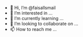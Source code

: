 - 👋 Hi, I’m @faisallsmail
- 👀 I’m interested in ...
- 🌱 I’m currently learning ...
- 💞️ I’m looking to collaborate on ...
- 📫 How to reach me ...

<!---
faisallsmail/faisallsmail is a ✨ special ✨ repository because its `README.md` (this file) appears on your GitHub profile.
You can click the Preview link to take a look at your changes.
--->
